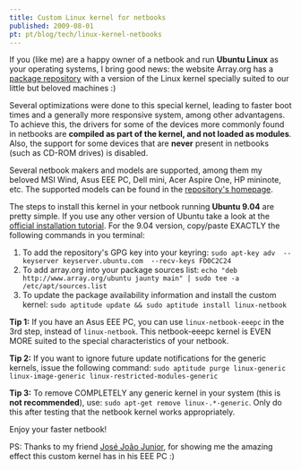 ```yaml
---
title: Custom Linux kernel for netbooks
published: 2009-08-01
pt: pt/blog/tech/linux-kernel-netbooks
---
```


If you (like me) are a happy owner of a netbook and run **Ubuntu Linux** as your operating systems, I bring good news:
the website Array.org has a [package repository][1] with a version of the Linux kernel specially suited to our little but beloved machines :)

Several optimizations were done to this special kernel,
leading to faster boot times and a generally more responsive system, among other advantagens.
To achieve this,
the drivers for some of the devices more commonly found in netbooks are **compiled as part of the kernel, and not loaded as modules**.
Also, the support for some devices that are **never** present in netbooks (such as CD-ROM drives) is disabled.

Several netbook makers and models are supported,
among them my beloved MSI Wind, Asus EEE PC, Dell mini, Acer Aspire One, HP mininote, etc.
The supported models can be found in the [repository's homepage][2].

The steps to install this kernel in your netbook running **Ubuntu 9.04** are pretty simple.
If you use any other version of Ubuntu take a look at the [official installation tutorial][3].
For the 9.04 version, copy/paste EXACTLY the following commands in you terminal:

  1. To add the repository's GPG key into your keyring: `sudo apt-key adv  --keyserver keyserver.ubuntu.com  --recv-keys FD0C2C24`
  2. To add array.org into your package sources list: `echo "deb http://www.array.org/ubuntu jaunty main" | sudo tee -a /etc/apt/sources.list`
  3. To update the package availability information and install the custom kernel: `sudo aptitude update && sudo aptitude install linux-netbook`

**Tip 1:** If you have an Asus EEE PC, you can use `linux-netbook-eeepc` in the 3rd step, instead of `linux-netbook`.
This netbook-eeepc kernel is EVEN MORE suited to the special characteristics of your netbook.

**Tip 2:** If you want to ignore future update notifications for the generic kernels, issue the following command:
`sudo aptitude purge linux-generic linux-image-generic linux-restricted-modules-generic`

**Tip 3:** To remove COMPLETELY any generic kernel in your system (this is **not recommended**),
use: `sudo apt-get remove linux-.*-generic`.
Only do this after testing that the netbook kernel works appropriately.

Enjoy your faster netbook!

PS: Thanks to my friend [José João Junior][4], for showing me the amazing effect this custom kernel has in his EEE PC :)

[1]: <http://array.org/ubuntu/>
[2]: <http://array.org/ubuntu/>
[3]: <http://array.org/ubuntu/setup.html>
[4]: <http://wwwexe.inf.ufsc.br/~jose.joao.junior/>
